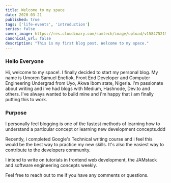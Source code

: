 ```yaml
---
title: Welcome to my space
date: 2020-03-21
published: true
tags: ['life-events', 'introduction']
series: false
cover_image: https://res.cloudinary.com/samtech/image/upload/v1584752153/greg-rakozy-0LU4vO5iFpM-unsplash.jpg
canonical_url: false
description: "This is my first blog post. Welcome to my space."
---
```



### **Hello Everyone**

Hi, welcome to my space!. I finally decided to start my personal blog.  My name is Umoren Samuel Enefiok, Front End Developer and Computer Engineering Undergrad from Uyo, Akwa Ibom state, Nigeria. I'm passionate about writing and i've had blogs with Medium, Hashnode, Dev.to and others. I've always wanted to build mine and i'm happy that i am finally putting this to work.



### Purpose

I personally feel blogging is one of the fastest methods of learning how to understand a particular concept or learning new development concepts.ddd

Recently, i completed Google's Technical writing course and i feel this would be the best way to practice my new skills. It's also the easiest way to contribute to the developers community.

I intend to write on tutorials in frontend web development, the JAMstack and software engineering concepts weekly.


Feel free to reach out to me if you have any comments or questions.
